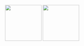 <div>
  <img height="120em" src="https://github-readme-stats.vercel.app/api?username=R4P0N1KT&show_icons=true&theme=radical&include_all_commits=true&count_private=true"/>
  <img height="120em" src="https://github-readme-stats.vercel.app/api/top-langs/?username=R4P0N1KT&layout=compact&langs_count=16&theme=radical" />
</div>
